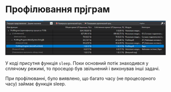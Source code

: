 ﻿# Профілювання прjграм

![](profiling.png)

У коді присутня функція `sleep`. Поки основний потік знаходився у сплячому режимі, то просецор був звільнений і виконував інші задачі. 

При профілюванні, було виявлено, що багато часу (не процесорного часу) займає функція sleep.
